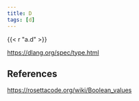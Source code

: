 ```yaml
---
title: D
tags: [d]
---
```


{{< r "a.d" >}}

<https://dlang.org/spec/type.html>

## References

<https://rosettacode.org/wiki/Boolean_values>
